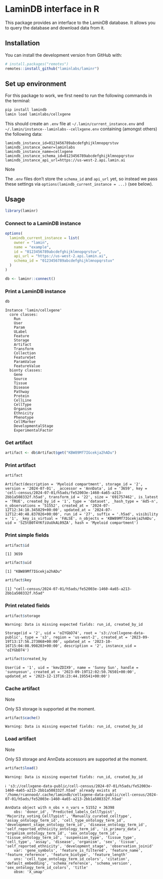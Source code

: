# LaminDB interface in R


This package provides an interface to the LaminDB database. It allows
you to query the database and download data from it.

## Installation

You can install the development version from GitHub with:

``` r
# install.packages("remotes")
remotes::install_github("laminlabs/laminr")
```

## Set up environment

For this package to work, we first need to run the following commands in
the terminal:

``` bash
pip install lamindb
lamin load laminlabs/cellxgene
```

This should create an `.env` file at `~/.lamin/current_instance.env` and
`~/.lamin/instance--laminlabs--cellxgene.env` containing (amongst
others) the following data:

    lamindb_instance_id=0123456789abcdefghijklmnopqrstuv
    lamindb_instance_owner=laminlabs
    lamindb_instance_name=cellxgene
    lamindb_instance_schema_id=0123456789abcdefghijklmnopqrstuv
    lamindb_instance_api_url=https://us-west-2.api.lamin.ai

> [!NOTE]
>
> The `.env` files don’t store the `schema_id` and `api_url` yet, so
> instead we pass these settings via
> `options(lamindb_current_instance = ...)` (see below).

## Usage

``` r
library(laminr)
```

### Connect to a LaminDB instance

``` r
options(
  lamindb_current_instance = list(
    owner = "lamin",
    name = "example",
    id = "0123456789abcdefghijklmnopqrstuv",
    api_url = "https://us-west-2.api.lamin.ai",
    schema_id = "0123456789abcdefghijklmnopqrstuv"
  )
)

db <- laminr::connect()
```

### Print a LaminDB instance

``` r
db
```

    Instance 'lamin/cellxgene'
      core classes:
        Run
        User
        Param
        ULabel
        Feature
        Storage
        Artifact
        Transform
        Collection
        FeatureSet
        ParamValue
        FeatureValue
      bionty classes:
        Gene
        Source
        Tissue
        Disease
        Pathway
        Protein
        CellLine
        CellType
        Organism
        Ethnicity
        Phenotype
        CellMarker
        DevelopmentalStage
        ExperimentalFactor

<!--
### Print the Artifact class
&#10;
&#10;::: {.cell}
&#10;```{.r .cell-code}
db$Artifact
```
&#10;::: {.cell-output .cell-output-stdout}
&#10;```
<Artifact> object generator
  Inherits from: <RecordClass>
  Public:
    initialize: function (data) 
    print: function (...) 
  Active bindings:
    id: function (value) 
    key: function (value) 
    run: function (value) 
    uid: function (value) 
    hash: function (value) 
    size: function (value) 
    type: function (value) 
    genes: function (value) 
    suffix: function (value) 
    storage: function (value) 
    tissues: function (value) 
    ulabels: function (value) 
    version: function (value) 
    _actions: function (value) 
    diseases: function (value) 
    pathways: function (value) 
    proteins: function (value) 
    _accessor: function (value) 
    is_latest: function (value) 
    n_objects: function (value) 
    organisms: function (value) 
    transform: function (value) 
    _hash_type: function (value) 
    _report_of: function (value) 
    cell_lines: function (value) 
    cell_types: function (value) 
    created_at: function (value) 
    created_by: function (value) 
    links_gene: function (value) 
    phenotypes: function (value) 
    updated_at: function (value) 
    visibility: function (value) 
    collections: function (value) 
    description: function (value) 
    ethnicities: function (value) 
    cell_markers: function (value) 
    feature_sets: function (value) 
    links_tissue: function (value) 
    links_ulabel: function (value) 
    _param_values: function (value) 
    input_of_runs: function (value) 
    links_disease: function (value) 
    links_pathway: function (value) 
    links_protein: function (value) 
    _previous_runs: function (value) 
    links_organism: function (value) 
    n_observations: function (value) 
    _action_targets: function (value) 
    _environment_of: function (value) 
    _feature_values: function (value) 
    _key_is_virtual: function (value) 
    _source_code_of: function (value) 
    links_cell_line: function (value) 
    links_cell_type: function (value) 
    links_ethnicity: function (value) 
    links_phenotype: function (value) 
    links_collection: function (value) 
    links_cell_marker: function (value) 
    links_feature_set: function (value) 
    _meta_of_collection: function (value) 
    _source_artifact_of: function (value) 
    _source_dataframe_of: function (value) 
    developmental_stages: function (value) 
    experimental_factors: function (value) 
    links_developmental_stage: function (value) 
    links_experimental_factor: function (value) 
  Parent env: <environment: 0x55d07977b588>
  Locked objects: TRUE
  Locked class: FALSE
  Portable: TRUE
```
&#10;
:::
:::
&#10;
&#10;-->

### Get artifact

``` r
artifact <- db$Artifact$get("KBW89Mf7IGcekja2hADu")
```

### Print artifact

``` r
artifact
```

    Artifact(description = 'Myeloid compartment', storage_id = '2', version = '2024-07-01', _accessor = 'AnnData', id = '3659', key = 'cell-census/2024-07-01/h5ads/fe52003e-1460-4a65-a213-2bb1a508332f.h5ad', transform_id = '22', size = '691757462', is_latest = 'TRUE', created_by_id = '1', type = 'dataset', _hash_type = 'md5-n', n_observations = '51552', created_at = '2024-07-12T12:34:10.345829+00:00', updated_at = '2024-07-12T12:40:48.837026+00:00', run_id = '27', suffix = '.h5ad', visibility = '1', _key_is_virtual = 'FALSE', n_objects = 'KBW89Mf7IGcekja2hADu', uid = 'SZ5tB0T4YKfiUuUkAL09ZA', hash = 'Myeloid compartment')

### Print simple fields

``` r
artifact$id
```

    [1] 3659

``` r
artifact$uid
```

    [1] "KBW89Mf7IGcekja2hADu"

``` r
artifact$key
```

    [1] "cell-census/2024-07-01/h5ads/fe52003e-1460-4a65-a213-2bb1a508332f.h5ad"

### Print related fields

``` r
artifact$storage
```

    Warning: Data is missing expected fields: run_id, created_by_id

    Storage(id = '2', uid = 'oIYGbD74', root = 's3://cellxgene-data-public', type = 's3', region = 'us-west-2', created_at = '2023-09-19T13:17:56.273068+00:00', updated_at = '2023-10-16T15:04:08.998203+00:00', description = '2', instance_uid = 'oIYGbD74')

``` r
artifact$created_by
```

    User(id = '1', uid = 'kmvZDIX9', name = 'Sunny Sun', handle = 'sunnyosun', created_at = '2023-09-19T12:02:50.76501+00:00', updated_at = '2023-12-13T16:23:44.195541+00:00')

### Cache artifact

> [!NOTE]
>
> Only S3 storage is supported at the moment.

``` r
artifact$cache()
```

    Warning: Data is missing expected fields: run_id, created_by_id

### Load artifact

> [!NOTE]
>
> Only S3 storage and AnnData accessors are supported at the moment.

``` r
artifact$load()
```

    Warning: Data is missing expected fields: run_id, created_by_id

    ℹ 's3://cellxgene-data-public/cell-census/2024-07-01/h5ads/fe52003e-1460-4a65-a213-2bb1a508332f.h5ad' already exists at '/home/rcannood/.cache/lamindb/cellxgene-data-public/cell-census/2024-07-01/h5ads/fe52003e-1460-4a65-a213-2bb1a508332f.h5ad'

    AnnData object with n_obs × n_vars = 51552 × 36398
        obs: 'donor_id', 'Predicted_labels_CellTypist', 'Majority_voting_CellTypist', 'Manually_curated_celltype', 'assay_ontology_term_id', 'cell_type_ontology_term_id', 'development_stage_ontology_term_id', 'disease_ontology_term_id', 'self_reported_ethnicity_ontology_term_id', 'is_primary_data', 'organism_ontology_term_id', 'sex_ontology_term_id', 'tissue_ontology_term_id', 'suspension_type', 'tissue_type', 'cell_type', 'assay', 'disease', 'organism', 'sex', 'tissue', 'self_reported_ethnicity', 'development_stage', 'observation_joinid'
        var: 'gene_symbols', 'feature_is_filtered', 'feature_name', 'feature_reference', 'feature_biotype', 'feature_length'
        uns: 'cell_type_ontology_term_id_colors', 'citation', 'default_embedding', 'schema_reference', 'schema_version', 'sex_ontology_term_id_colors', 'title'
        obsm: 'X_umap'
